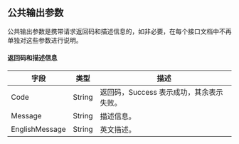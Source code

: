 <!-- 客户端 API 文档骨架。将根据该文档生成最终的文档 -->
<!-- 注意：整个文件遵从 python3 语法规范，井号（#）开头的都是注释，而不是 markdown 的标题-->
 

## 公共输出参数
公共输出参数是携带请求返回码和描述信息的，如非必要，在每个接口文档中不再单独对这些参数进行说明。

#### 返回码和描述信息 
字段 | 类型 | 描述
------- | ------- |  -------
Code | String |返回码，Success 表示成功，其余表示失败。
Message | String |描述信息。
EnglishMessage | String |英文描述。
